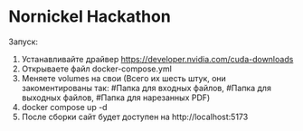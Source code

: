 # Nornickel Hackathon

Запуск:

1. Устанавливайте драйвер https://developer.nvidia.com/cuda-downloads
2. Открываете файл docker-compose.yml
3. Меняете volumes на свои (Всего их шесть штук, они закоментированы так: #Папка для входных файлов,  #Папка для выходных файлов, #Папка для нарезанных PDF)
4. docker compose up -d
5. После сборки сайт будет доступен на http://localhost:5173